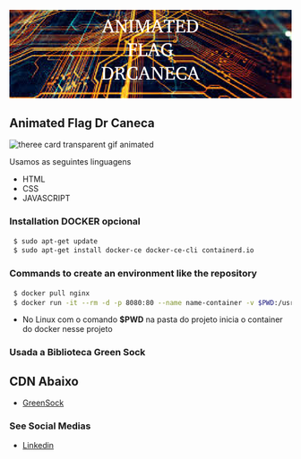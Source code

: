 ![theree card transparent](https://github.com/jnerydesigner/animated-flag-drcaneca/blob/main/images/animated-flag.png)

## Animated Flag Dr Caneca

![theree card transparent gif animated](https://github.com/jnerydesigner/animated-flag-drcaneca/blob/main/images/animated-flag.gif)

Usamos as seguintes linguagens

- HTML
- CSS
- JAVASCRIPT

### Installation DOCKER opcional

```sh
 $ sudo apt-get update
 $ sudo apt-get install docker-ce docker-ce-cli containerd.io
```

### Commands to create an environment like the repository

```sh
 $ docker pull nginx
 $ docker run -it --rm -d -p 8080:80 --name name-container -v $PWD:/usr/share/nginx/html nginx
```

- No Linux com o comando **$PWD** na pasta do projeto inicia o container do docker nesse projeto

### Usada a Biblioteca Green Sock

## CDN Abaixo

- [GreenSock](https://cdnjs.cloudflare.com/ajax/libs/gsap/3.6.0/gsap.min.js)

### See Social Medias

- [Linkedin](https://www.linkedin.com/in/jander-nery/)
